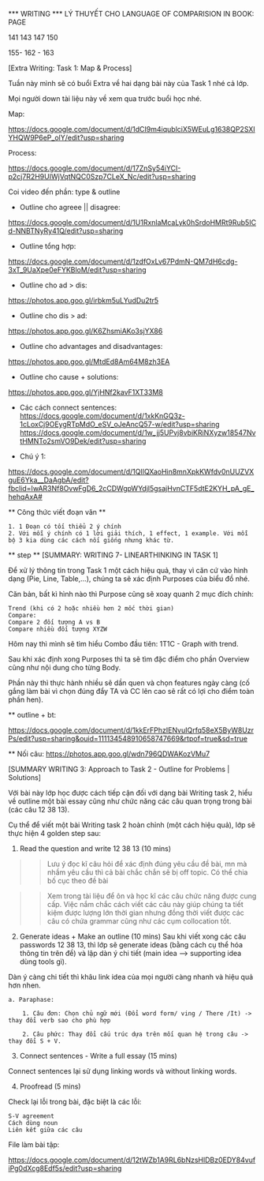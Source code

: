 *** WRITING ***
LÝ THUYẾT CHO LANGUAGE OF COMPARISION IN BOOK: PAGE

141
143
147
150

155- 162 - 163

[Extra Writing: Task 1: Map & Process]

Tuần này mình sẽ có buổi Extra về hai dạng bài này của Task 1 nhé cả lớp.

Mọi người down tài liệu này về xem qua trước buổi học nhé.

Map:

https://docs.google.com/document/d/1dCI9m4iqublciX5WEuLg1638QP2SXIYHQW9P6eP_olY/edit?usp=sharing

Process:

https://docs.google.com/document/d/17ZnSy54iYCI-p2cj7R2H9UIWjVqtNQC0Szp7CLeX_Nc/edit?usp=sharing

Coi video đến phần: type & outline

* Outline cho agreee || disagree:

https://docs.google.com/document/d/1U1RxnlaMcaLyk0hSrdoHMRt9Rub5ICd-NNBTNyRy41Q/edit?usp=sharing 

* Outline tổng hợp: 

https://docs.google.com/document/d/1zdfOxLv67PdmN-QM7dH6cdg-3xT_9UaXpe0eFYKBloM/edit?usp=sharing

* Outline cho ad > dis: 

https://photos.app.goo.gl/irbkm5uLYudDu2tr5

* Outline cho dis > ad: 

https://photos.app.goo.gl/K6ZhsmiAKo3sjYX86

* Outline cho advantages and disadvantages: 

https://photos.app.goo.gl/MtdEd8Am64M8zh3EA

* Outline cho cause + solutions: 

https://photos.app.goo.gl/YjHNf2kavF1XT33M8

* Các cách connect sentences: 
https://docs.google.com/document/d/1xkKnGQ3z-1cLoxCj9OEygRTpMdO_eSV_oJeAncQ57-w/edit?usp=sharing
https://docs.google.com/document/d/1w_jj5UPvj8vbiKRiNXyzw18547NvtHMNTo2smVO9Dek/edit?usp=sharing

* Chú ý 1: 

https://docs.google.com/document/d/1QlIQXaoHin8mnXpkKWfdv0nUUZVXguE6Yka__DaAgbA/edit?fbclid=IwAR3Nf8OvwFgD6_2cCDWgpWYdjl5gsajHvnCTF5dtE2KYH_pA_gE_hehqAxA#

** Công thức viết đoạn văn **

	1. 1 Đoạn có tối thiểu 2 ý chính
	2. Với mỗi ý chính có 1 lời giải thích, 1 effect, 1 example. Với mỗi bộ 3 kia dùng các cách nối giống nhưng khác từ.

** step **
[SUMMARY: WRITING 7- LINEARTHINKING IN TASK 1]

Để xử lý thông tin trong Task 1 một cách hiệu quả, thay vì căn cứ vào hình dạng (Pie, Line, Table,...), chúng ta sẽ xác định Purposes của biểu đồ nhé.

Căn bản, bất kì hình nào thì Purpose cũng sẽ xoay quanh 2 mục đích chính:

    Trend (khi có 2 hoặc nhiều hơn 2 mốc thời gian)
    Compare:
    Compare 2 đối tượng A vs B
    Compare nhiều đối tượng XYZW

Hôm nay thì mình sẽ tìm hiểu Combo đầu tiên: 1T1C - Graph with trend.

Sau khi xác định xong Purposes thì ta sẽ tìm đặc điểm cho phần Overview cũng như nội dung cho từng Body.

Phần này thì thực hành nhiều sẽ dần quen và chọn features ngày càng (cố gắng làm bài vì chọn đúng đẩy TA và CC lên cao sẽ rất có lợi cho điểm toàn phần hen).

** outline + bt: 

https://docs.google.com/document/d/1kkErFPhzIENvuIQrfq58eX5ByW8UzrPs/edit?usp=sharing&ouid=111134548910658747669&rtpof=true&sd=true

** Nối câu: https://photos.app.goo.gl/wdn796QDWAKozVMu7 

[SUMMARY WRITING 3: Approach to Task 2 - Outline for Problems | Solutions]

Với bài này lớp học được cách tiếp cận đối với dạng bài Writing task 2, hiểu về outline một bài essay cũng như chức năng các câu quan trọng trong bài (các câu 12 38 13).

Cụ thể để viết một bài Writing task 2 hoàn chỉnh (một cách hiệu quả), lớp sẽ thực hiện 4 golden step sau:

1. Read the question and write 12 38 13 (10 mins)

>> Lưu ý đọc kĩ câu hỏi để xác định đúng yêu cầu đề bài, mn mà nhầm yêu cầu thì cả bài chắc chắn sẽ bị off topic. Có thể chia bố cục theo đề bài

>> Xem trong tài liệu để ôn và học kĩ các câu chức năng được cung cấp. Việc nắm chắc cách viết các câu này giúp chúng ta tiết kiệm được lượng lớn thời gian nhưng đồng thời viết được các câu có chứa grammar cũng như các cụm collocation tốt.

2. Generate ideas + Make an outline (10 mins)
Sau khi viết xong các câu passwords 12 38 13, thì lớp sẽ generate ideas (bằng cách cụ thể hóa thông tin trên đề) và lập dàn ý chi tiết (main idea --> supporting idea dùng tools gì).

Dàn ý càng chi tiết thì khâu link idea của mọi người càng nhanh và hiệu quả hơn nhen.

	a. Paraphase:

		1. Câu đơn: Chọn chủ ngữ mới (Đổi word form/ ving / There /It) -> thay đổi verb sao cho phù hợp

		2. Câu phức: Thay đổi cấu trúc dựa trên mối quan hệ trong câu -> thay đổi S + V. 

3. Connect sentences - Write a full essay (15 mins)

Connect sentences lại sử dụng linking words và without linking words.

4. Proofread (5 mins)

Check lại lỗi trong bài, đặc biệt là các lỗi:

    S-V agreement
    Cách dùng noun
    Liên kết giữa các câu

File làm bài tập: 

https://docs.google.com/document/d/12tWZb1A9RL6bNzsHlDBz0EDY84vufiPg0dXcg8Edf5s/edit?usp=sharing 

